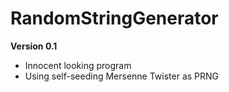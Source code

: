 # RandomStringGenerator

**Version 0.1**
- Innocent looking program
- Using self-seeding Mersenne Twister as PRNG
